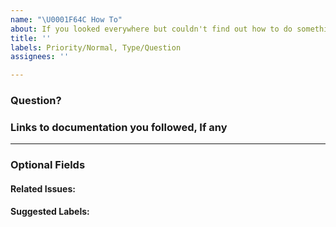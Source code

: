 ```yaml
---
name: "\U0001F64C How To"
about: If you looked everywhere but couldn't find out how to do something?
title: ''
labels: Priority/Normal, Type/Question
assignees: ''

---
```


### Question?

### Links to documentation you followed, If any

---
### Optional Fields
#### Related Issues:
<!-- Any related issues from this/other repositories-->

#### Suggested Labels:
<!--Only to be used by non-members-->
